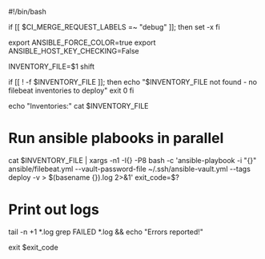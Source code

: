 #!/bin/bash

if [[ $CI_MERGE_REQUEST_LABELS =~ "debug" ]]; then
    set -x
fi

export ANSIBLE_FORCE_COLOR=true
export ANSIBLE_HOST_KEY_CHECKING=False

INVENTORY_FILE=$1
shift

if [[ ! -f $INVENTORY_FILE ]]; then
    echo "$INVENTORY_FILE not found - no filebeat inventories to deploy"
    exit 0
fi

echo "Inventories:"
cat $INVENTORY_FILE

# Run ansible plabooks in parallel
cat $INVENTORY_FILE | xargs -n1 -I{} -P8 bash -c 'ansible-playbook -i "{}" ansible/filebeat.yml --vault-password-file ~/.ssh/ansible-vault.yml --tags deploy -v > $(basename {}).log 2>&1'
exit_code=$?

# Print out logs
tail -n +1 *.log
grep FAILED *.log && echo "Errors reported!"

exit $exit_code
